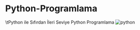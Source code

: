 # Python-Programlama
\tPython ile Sıfırdan İleri Seviye Python Programlama
![python](https://user-images.githubusercontent.com/77650437/181124854-7eb0d194-a361-4c97-9ac5-6b0fb273d51e.jpg)
